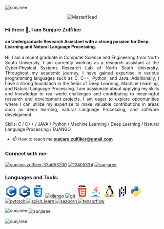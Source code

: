 <p align="left"> <img src="https://komarev.com/ghpvc/?username=sunjaree&label=Profile%20views&color=0e75b6&style=flat" alt="sunjaree" /> </p>

<p align="center">
  <img src="https://trabeya.com/wp-content/uploads/2020/09/fin-brain2-1.gif" width="400" alt="MasterHead">
</p>



### Hi there 👋, I am Sunjare Zulfiker
####  an Undergraduate Research Assistant with a strong passion for Deep Learning and Natural Language Processing.


<p align="justify">
Hi, I am a recent graduate in Computer Science and Engineering from North South University.   I am currently working as a research assistant at the Cyber-Physical Systems Research Lab of North South University. Throughout my academic journey, I have gained expertise in various programming languages such as C, C++, Python, and Java. Additionally, I have a strong foundation in the fields of Deep Learning, Machine Learning, and Natural Language Processing. I am passionate about applying my skills and knowledge to real-world challenges and contributing to meaningful research and development projects. I am eager to explore opportunities where I can utilize my expertise to make valuable contributions in areas such as deep learning, natural Language Processing, and software development.
</p>


Skills: C / C++ / JAVA / Python / Machine Learning / Deep Learning / Natural Language Processing / DJANGO
- 📫 How to reach me **sunjare.zulfiker@gmail.com**



<h3 align="left">Connect with me:</h3>
<p align="left">
<a href="https://linkedin.com/in/sunjare-zulfiker-33a653200" target="blank"><img align="center" src="https://raw.githubusercontent.com/rahuldkjain/github-profile-readme-generator/master/src/images/icons/Social/linked-in-alt.svg" alt="sunjare-zulfiker-33a653200" height="30" width="40" /></a>
<a href="https://stackoverflow.com/users/12405334" target="blank"><img align="center" src="https://raw.githubusercontent.com/rahuldkjain/github-profile-readme-generator/master/src/images/icons/Social/stack-overflow.svg" alt="12405334" height="30" width="40" /></a>
<a href="https://codeforces.com/profile/sunjaree" target="blank"><img align="center" src="https://raw.githubusercontent.com/rahuldkjain/github-profile-readme-generator/master/src/images/icons/Social/codeforces.svg" alt="sunjaree" height="30" width="40" /></a>
</p>

<h3 align="left">Languages and Tools:</h3>
<p align="left"> <a href="https://www.cprogramming.com/" target="_blank" rel="noreferrer"> <img src="https://raw.githubusercontent.com/devicons/devicon/master/icons/c/c-original.svg" alt="c" width="40" height="40"/> </a> <a href="https://www.w3schools.com/cpp/" target="_blank" rel="noreferrer"> <img src="https://raw.githubusercontent.com/devicons/devicon/master/icons/cplusplus/cplusplus-original.svg" alt="cplusplus" width="40" height="40"/> </a> <a href="https://www.w3schools.com/css/" target="_blank" rel="noreferrer"> <img src="https://raw.githubusercontent.com/devicons/devicon/master/icons/css3/css3-original-wordmark.svg" alt="css3" width="40" height="40"/> </a> <a href="https://www.djangoproject.com/" target="_blank" rel="noreferrer"> <img src="https://cdn.worldvectorlogo.com/logos/django.svg" alt="django" width="40" height="40"/> </a> <a href="https://git-scm.com/" target="_blank" rel="noreferrer"> <img src="https://www.vectorlogo.zone/logos/git-scm/git-scm-icon.svg" alt="git" width="40" height="40"/> </a> <a href="https://www.w3.org/html/" target="_blank" rel="noreferrer"> <img src="https://raw.githubusercontent.com/devicons/devicon/master/icons/html5/html5-original-wordmark.svg" alt="html5" width="40" height="40"/> </a> <a href="https://www.java.com" target="_blank" rel="noreferrer"> <img src="https://raw.githubusercontent.com/devicons/devicon/master/icons/java/java-original.svg" alt="java" width="40" height="40"/> </a> <a href="https://www.linux.org/" target="_blank" rel="noreferrer"> <img src="https://raw.githubusercontent.com/devicons/devicon/master/icons/linux/linux-original.svg" alt="linux" width="40" height="40"/> </a> <a href="https://pandas.pydata.org/" target="_blank" rel="noreferrer"> <img src="https://raw.githubusercontent.com/devicons/devicon/2ae2a900d2f041da66e950e4d48052658d850630/icons/pandas/pandas-original.svg" alt="pandas" width="40" height="40"/> </a> <a href="https://www.python.org" target="_blank" rel="noreferrer"> <img src="https://raw.githubusercontent.com/devicons/devicon/master/icons/python/python-original.svg" alt="python" width="40" height="40"/> </a> <a href="https://pytorch.org/" target="_blank" rel="noreferrer"> <img src="https://www.vectorlogo.zone/logos/pytorch/pytorch-icon.svg" alt="pytorch" width="40" height="40"/> </a> <a href="https://scikit-learn.org/" target="_blank" rel="noreferrer"> <img src="https://upload.wikimedia.org/wikipedia/commons/0/05/Scikit_learn_logo_small.svg" alt="scikit_learn" width="40" height="40"/> </a> <a href="https://seaborn.pydata.org/" target="_blank" rel="noreferrer"> <img src="https://seaborn.pydata.org/_images/logo-mark-lightbg.svg" alt="seaborn" width="40" height="40"/> </a> <a href="https://www.tensorflow.org" target="_blank" rel="noreferrer"> <img src="https://www.vectorlogo.zone/logos/tensorflow/tensorflow-icon.svg" alt="tensorflow" width="40" height="40"/> </a> </p>

<p><img align="left" src="https://github-readme-stats.vercel.app/api/top-langs?username=sunjaree&theme=tokyonight&show_icons=true&locale=en&layout=compact" alt="sunjaree" /></p>

<p>&nbsp;<img align="center" src="https://github-readme-stats.vercel.app/api?username=sunjaree&theme=tokyonight&show_icons=true&locale=en" alt="sunjaree" /></p>

<p><img align="center" src="https://github-readme-streak-stats.herokuapp.com/?user=sunjaree&theme=tokyonight" alt="sunjaree" /></p>
